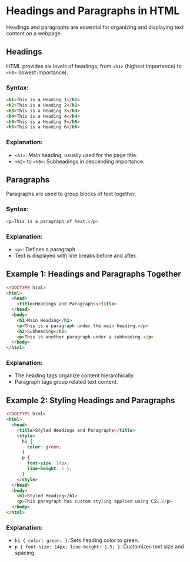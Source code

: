 # Headings and Paragraphs in HTML

Headings and paragraphs are essential for organizing and displaying text content on a webpage.

## Headings

HTML provides six levels of headings, from `<h1>` (highest importance) to `<h6>` (lowest importance).

### Syntax:

```html
<h1>This is a Heading 1</h1>
<h2>This is a Heading 2</h2>
<h3>This is a Heading 3</h3>
<h4>This is a Heading 4</h4>
<h5>This is a Heading 5</h5>
<h6>This is a Heading 6</h6>
```

### Explanation:

- `<h1>`: Main heading, usually used for the page title.
- `<h2>` to `<h6>`: Subheadings in descending importance.

## Paragraphs

Paragraphs are used to group blocks of text together.

### Syntax:

```html
<p>This is a paragraph of text.</p>
```

### Explanation:

- `<p>`: Defines a paragraph.
- Text is displayed with line breaks before and after.

## Example 1: Headings and Paragraphs Together

```html
<!DOCTYPE html>
<html>
  <head>
    <title>Headings and Paragraphs</title>
  </head>
  <body>
    <h1>Main Heading</h1>
    <p>This is a paragraph under the main heading.</p>
    <h2>Subheading</h2>
    <p>This is another paragraph under a subheading.</p>
  </body>
</html>
```

### Explanation:

- The heading tags organize content hierarchically.
- Paragraph tags group related text content.

## Example 2: Styling Headings and Paragraphs

```html
<!DOCTYPE html>
<html>
  <head>
    <title>Styled Headings and Paragraphs</title>
    <style>
      h1 {
        color: green;
      }
      p {
        font-size: 14px;
        line-height: 1.5;
      }
    </style>
  </head>
  <body>
    <h1>Styled Heading</h1>
    <p>This paragraph has custom styling applied using CSS.</p>
  </body>
</html>
```

### Explanation:

- `h1 { color: green; }`: Sets heading color to green.
- `p { font-size: 14px; line-height: 1.5; }`: Customizes text size and spacing.
